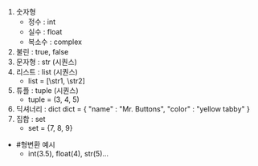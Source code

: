 1. 숫자형
	- 정수 : int
	- 실수 : float
	- 복소수 : complex
2. 불린 : true, false
3. 문자형 : str (시퀀스)
4. 리스트 : list (시퀀스)
	- list = [\str1, \str2]
5. 튜플 : tuple (시퀀스)
	- tuple = (3, 4, 5)
6. 딕셔너리 : dict
	dict = {
		"name" : "Mr. Buttons",
		"color" : "yellow tabby"
		 }
7. 집합 : set
	- set = {7, 8, 9}

- #형변환 예시
	- int(3.5), float(4), str(5)...
